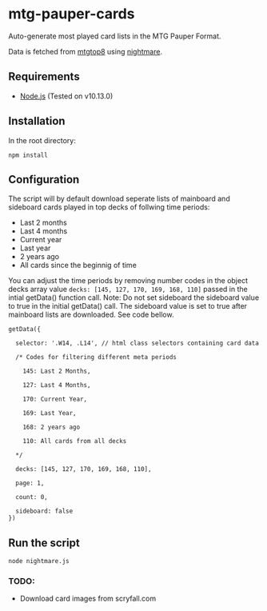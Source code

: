 # mtg-pauper-cards

Auto-generate most played card lists in the MTG Pauper Format.

Data is fetched from [mtgtop8](https://www.mtgtop8.com) using [nightmare](https://github.com/segmentio/nightmare).

## Requirements

* [Node.js](https://nodejs.org/en/)
(Tested on v10.13.0)

## Installation

In the root directory:

```
npm install
```

## Configuration

The script will by default download seperate lists of mainboard and sideboard cards played in top decks of follwing time periods:

* Last 2 months
* Last 4 months
* Current year
* Last year
* 2 years ago
* All cards since the beginnig of time

You can adjust the time periods by removing number codes in the object decks array value ```decks: [145, 127, 170, 169, 168, 110]``` passed  in the intial getData() function call.
Note: Do not set sideboard the sideboard value to true in the initial getData() call. The sideboard value is set to true after mainboard lists are downloaded. See code bellow.

```
getData({

  selector: '.W14, .L14', // html class selectors containing card data

  /* Codes for filtering different meta periods

    145: Last 2 Months,

    127: Last 4 Months,

    170: Current Year,

    169: Last Year, 

    168: 2 years ago

    110: All cards from all decks

  */

  decks: [145, 127, 170, 169, 168, 110], 

  page: 1,

  count: 0,

  sideboard: false
})
```

## Run the script

```
node nightmare.js
```


### TODO:
* Download card images from scryfall.com
